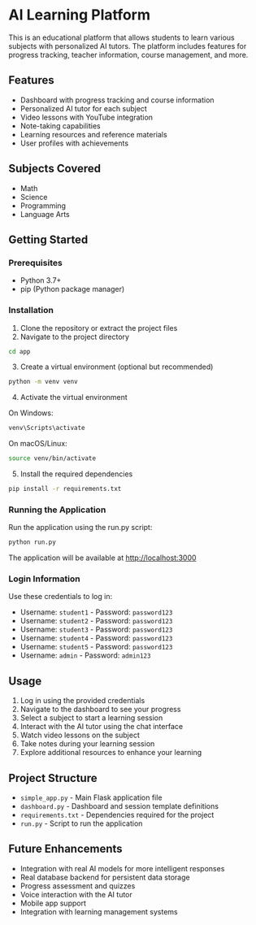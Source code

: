 # AI Learning Platform

This is an educational platform that allows students to learn various subjects with personalized AI tutors. The platform includes features for progress tracking, teacher information, course management, and more.

## Features

- Dashboard with progress tracking and course information
- Personalized AI tutor for each subject
- Video lessons with YouTube integration
- Note-taking capabilities
- Learning resources and reference materials
- User profiles with achievements

## Subjects Covered

- Math
- Science
- Programming
- Language Arts

## Getting Started

### Prerequisites

- Python 3.7+
- pip (Python package manager)

### Installation

1. Clone the repository or extract the project files
2. Navigate to the project directory

```bash
cd app
```

3. Create a virtual environment (optional but recommended)

```bash
python -m venv venv
```

4. Activate the virtual environment

On Windows:
```bash
venv\Scripts\activate
```

On macOS/Linux:
```bash
source venv/bin/activate
```

5. Install the required dependencies

```bash
pip install -r requirements.txt
```

### Running the Application

Run the application using the run.py script:

```bash
python run.py
```

The application will be available at [http://localhost:3000](http://localhost:3000)

### Login Information

Use these credentials to log in:

- Username: `student1` - Password: `password123`
- Username: `student2` - Password: `password123`
- Username: `student3` - Password: `password123`
- Username: `student4` - Password: `password123`
- Username: `student5` - Password: `password123`
- Username: `admin` - Password: `admin123`

## Usage

1. Log in using the provided credentials
2. Navigate to the dashboard to see your progress
3. Select a subject to start a learning session
4. Interact with the AI tutor using the chat interface
5. Watch video lessons on the subject
6. Take notes during your learning session
7. Explore additional resources to enhance your learning

## Project Structure

- `simple_app.py` - Main Flask application file
- `dashboard.py` - Dashboard and session template definitions
- `requirements.txt` - Dependencies required for the project
- `run.py` - Script to run the application

## Future Enhancements

- Integration with real AI models for more intelligent responses
- Real database backend for persistent data storage
- Progress assessment and quizzes
- Voice interaction with the AI tutor
- Mobile app support
- Integration with learning management systems 
